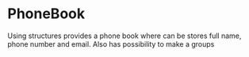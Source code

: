 # PhoneBook
Using structures provides a phone book where can be stores full name, phone number and email. Also has possibility to make a groups
